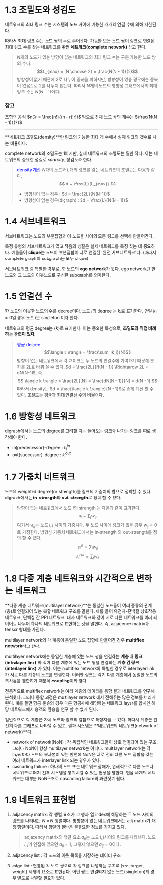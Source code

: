 # 1.3 조밀도와 성김도

네트워크의 최대 링크 수는 시스템의 노드 사이에 가능한 개개의 연결 수에 의해 제한된다.

따라서 최대 링크 수는 노드 쌍의 수로 주어진다. 가능한 모든 노드 쌍이 링크로 연결된 최대 링크 수를 갖는 네트워크를 **완전 네트워크(complete network)** 라고 한다.

> $N$개의 노드가 있는 방향이 없는 네트워크의 최대 링크 수는 구분 가능한 노드 쌍의 수다.
> $$L_{max} = {N \choose 2} = \frac{N(N - 1)}{2}$$
> 방향성이 없기 때문에 2로 나누어 중복을 피하지만, 방향성이 있을 경우에는 중복이 없음으로 2를 나누지 않는다. 따라서 $N$개의 노드의 방향성 그래프에서의 최대 링크 수는 $N(N - 1)$이다.

### 참고
조합의 공식 $nCr = \frac{n!}{(n - r)!r!}$ 임으로 전체 노드 쌍의 개수는 $\frac{N(N - 1)}{2}$

---
**네트워크 조밀도(density)**란 링크의 가능한 최대 개 수에서 실제 링크의 갯수로 나눈 비율이다.

complete network의 조밀도는 1이지만, 실제 네트워크의 조밀도는 훨씬 작다. 이는 네트워크의 중요한 성질로 $sparcity$, 성김도라 한다. 

> <span style="color:blue">density 계산</span>
> $N$개의 노드와 $L$개의 링크를 갖는 네트워크의 조밀도는 다음과 같다.
> $$
d = \frac{L}{L_{max}}
$$
> * 방향성이 없는 경우 : $d = \frac{2L}{N(N-1)}$
> * 방향성이 없는 경우(digraph) : $d = \frac{L}{N(N - 1)}$

# 1.4 서브네트워크

서브네트워크는 노드의 부분집합과 이 노드들 사이의 모든 링크를 선택해 만들어진다.

특정 유형의 서브네트워크가 많고 적음의 성질은 실제 네트워크를 특징 짓는 데 중요하다. 예를들어 **clique**는 노드이 부분집합이 서로 연결된 '완전 서브네트워크'다. (따라서 complete graph의 subgraph는 모두 clique)

서브네트워크 중 특별한 경우로, 한 노드의 **ego network**가 있다. ego network란 한 노드와 그 노드의 이웃노드로 구성된 subgraph를 의미한다.

# 1.5 연결선 수

한 노드의 이웃한 노드의 수를 degree이다. 노드 $i$의 degree 는 $k_i$로 표기한다. 만일 $k_i = 0$일 경우 노드 $i$는 singleton 이라 한다.

네트워크의 평균 degree는 $\langle k \rangle$로 표기한다. 이는 중요한 특성으로, **조밀도와 직접 비례하는 관련이 있다**.

> <span style="color:blue"> 평균 degree</span>
> $$\langle k \rangle = \frac{\sum_ik_i}{N}$$
> 방향이 없는 네트워크에서 각 ㄹ이크는 두 노드의 연결수에 기여하기 때문에 분자를 $2L$로 바꿔 쓸 수 있다.
> $d = \frac{2L}{N(N - 1)} \Rightarrow 2L = dN(N-1)$, 즉
> $$
\langle k \rangle = \frac{2L}{N} = \frac{dN(N - 1)}{N} = d(N - 1)
$$
> 따라서 density는 $d = \frac{\langle k \rangle}{N - 1}$로 쉽게 계산 할 수 있다.
> **조밀도는 평균과 최대 연결선 수의 비율이다.**

# 1.6 방향성 네트워크

digraph에서는 노드의 degree를 고려할 때는 들어오는 링크와 나가는 링크를 따로 생각해야 한다.

* in(predecessor)-degree : $k_i^{in}$
* out(successor)-degree : $k_i^{out}$

# 1.7 가중치 네트워크

노드의 weighted degree(or strength)를 링크의 가중치의 합으로 정의할 수 있다.
digraph에서는 **in-strength**와 **out-strength**로 정의 할 수 있다.

> 방향이 없는 네트워크에서 노드 $i$의 strength 는 다음과 같이 표기한다.
> $$s_i = \sum_jw_{ij}$$
> 여기서 $w_{ij}$는 노드 $i, j$ 사이의 가중치다. 두 노드 사이에 링크가 없을 경우 $w_{ij} = 0$로 가정한다. 방향성 가중치 네트워크에서는 in-strength 와 out-strength를 정의 할 수 있다.
> $$s_i^{in} = \sum_jw_{ji}$$
> $$s_i^{out} = \sum_jw_{ij}$$

# 1.8 다중 계층 네트워크와 시간적으로 변하는 네트워크

**다중 계층 네트워크(multilayer network)**는 동일한 노드들이 여러 종류의 관계(층)로 연결되어 있는 복합 네트워크 구조를 말한다. 예를 들어 유전자-단백질 상호작용 네트워크, 단백질 간 PPI 네트워크, 대사 네트워크와 같이 서로 다른 네트워크를 여러 레이어로 나누어 하나의 네트워크로 표현하는 것을 말한다. 즉, adjacency matrix가 tensor 형태를 가진다.

multilayer network의 각 계층이 동일한 노드 집합에 만들어진 경우 **multiflex network**라고 한다. 

multilayer network에는 동일한 계층에 있는 노드 쌍을 연결하는 **계층 내 링크(intralayer link)** 와 각기 다른 계층에 있는 노드 쌍을 연결하는 **계층 간 링크(interlayer link)** 가 있다. 이는 multiflex network의 특별한 경우로 interlayer link가 서로 다른 계층의 노드를 연결한다. 이러한 링크는 각기 다른 계층에서 동일한 노드의 복사본을 결합하기 때문에 **coupling**이라 한다.

전통적으로 multiflex network는 여러 계층의 데이터를 통함 결과 네트워크를 연구해 분석했다. 그러나 통합 과정은 multilayer network 에서 전해주는 많은 정보를 버리게 된다. 예를 들면 항공 운송의 경우 다른 항공사에 해당하는 네트워크 layer를 합치면 해당 네트워크에서 승객의 환승을 연구 할 수 없게 된다.

일반적으로 각 계층은 자체 노드와 링크의 집합으로 특정지을 수 있다. 따라서 계층은 완전히 다른 그래프로 나타낼 수 있고, 결과 시스템은 **네트워크의 네트워크(network of network)**다.

* network of network(NoN) : 각 독립적인 네트워크들이 상호 연결되어 있는 구조. 그러나 NoN이 항상 multilayer network는 아니다. multilayer network는 각 layer마다 노드의 복사본이 있는 반면에 NoN은 서로 전혀 다른 노드 집합을 갖는 여러 네트워크가 interlayer link 되는 경우가 있다.
* cascading failure : 하나의 노드 또는 네트워크 장애가, 연쇄적으로 다른 노드나 네트워크로 퍼져 전체 시스템을 붕괴시킬 수 있는 현상을 말한다. 현실 세계의 네트워크는 대부분 NoN구조로 cascading failure와 과련짓기 쉽다.

# 1.9 네트워크 표현법

1. adjacency matrix: 각 행렬 요소가 그 행과 열 index에 해당하는 두 노드 사이의 링크를 나타내는 $N\times N$ 행렬이다. 방향성이 없는 네트워크에서는 adj matrix가 대칭 행렬이다. 따라서 행렬의 절반은 불필요한 정보를 가지고 있다.
    > adjacency matrix의 행렬 요소 $a_{ij}$는 노드 $i, j$사이의 링크를 나타낸다. 노드 $i, j$가 인접해 있으면 $a_{ij} = 1$, 그렇지 않으면 $a_{ij} = 0$이다.

2. adjacency list : 각 노드의 이웃 목록을 저장하는 데이터 구조
3. edge list : 연결된 각 노드 쌍으로 각 링크를 나열하는 구조로 (src, target, weight) 세개의 요소로 표현된다. 어떤 쌍도 연결되지 않은 노드(singleton)의 경우 별도로 나열할 필요가 있다.



